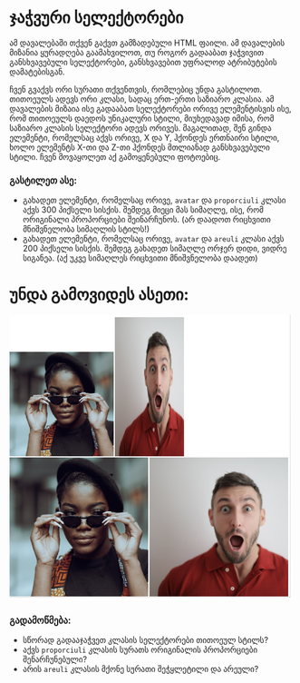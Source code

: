 # ჯაჭვური სელექტორები

ამ დავალებაში თქვენ გაქვთ გამზადებული HTML ფაილი. ამ დავალების მიზანია ყურადღება გაამახვილოთ, თუ როგორ გადააბათ ჯაჭვივით განსხვავებული სელექტორები, განსხვავებით უფრალოდ ატრიბუტების დამატებისგან.

ჩვენ გვაქვს ორი სურათი თქვენთვის, რომლებიც უნდა გასტილოთ. თითოეულს ადევს ორი კლასი, სადაც ერთ-ერთი საზიარო კლასია. ამ დავალების მიზაია ისე გადააბათ სელექტორები ორივე ელემენტისვის ისე, რომ თითოეულს დაედოს უნიკალური სტილი, მიუხედავად იმისა, რომ საზიარო კლასის სელექტორი ადევს ორივეს. მაგალითად, შენ გინდა ელემენტი, რომელსაც აქვს ორივე, X და Y, ჰქონდეს ერთნაირი სტილი, ხოლო ელემენტს X-თი და Z-თი ჰქონდეს მთლიანად განსხვავებული სტილი. ჩვენ მოვაყოლეთ აქ გამოყენებული ფოტოებიც.

### გასტილეთ ასე:

- გახადეთ ელემენტი, რომელსაც ორივე, `avatar` და `proporciuli` კლასი აქვს 300 პიქსელი სისქის. შემდეგ მიეცი მას სიმაღლე, ისე, რომ ორიგინალი პროპორციები შეინარჩუნოს. (არ დაადოთ რიცხვითი მნიშვნელობა სიმაღლის სტილს!)
- გახადეთ ელემენტი, რომელსაც ორივე, `avatar` და `areuli` კლასი აქვს 200 პიქსელი სისქის. შემდეგ გახადეთ სიმაღლე ორჯერ დიდი, ვიდრე სიგანეა. (აქ უკვე სიმაღლეს რიცხვითი მნიშვნელობა დაადეთ)

# უნდა გამოვიდეს ასეთი:

![dasrulebuli](https://raw.githubusercontent.com/XazyProject/css-davalebebi/main/fundamentalebi/04-jachvuri-seleqtorebi/dasrulebuli.png?token=GHSAT0AAAAAACMIWC6DM3F66T7SLEUMJ3Q2ZM4NNUA)

### გადამოწმება:

- სწორად გადააჯაჭვეთ კლასის სელექტორები თითოეულ სტილს?
- აქვს `proporciuli` კლასის სურათს ორიგინალის პროპორციები შენარჩუნებული?
- არის `areuli` კლასის მქონე სურათი შეჭყლეტილი და არეული?
